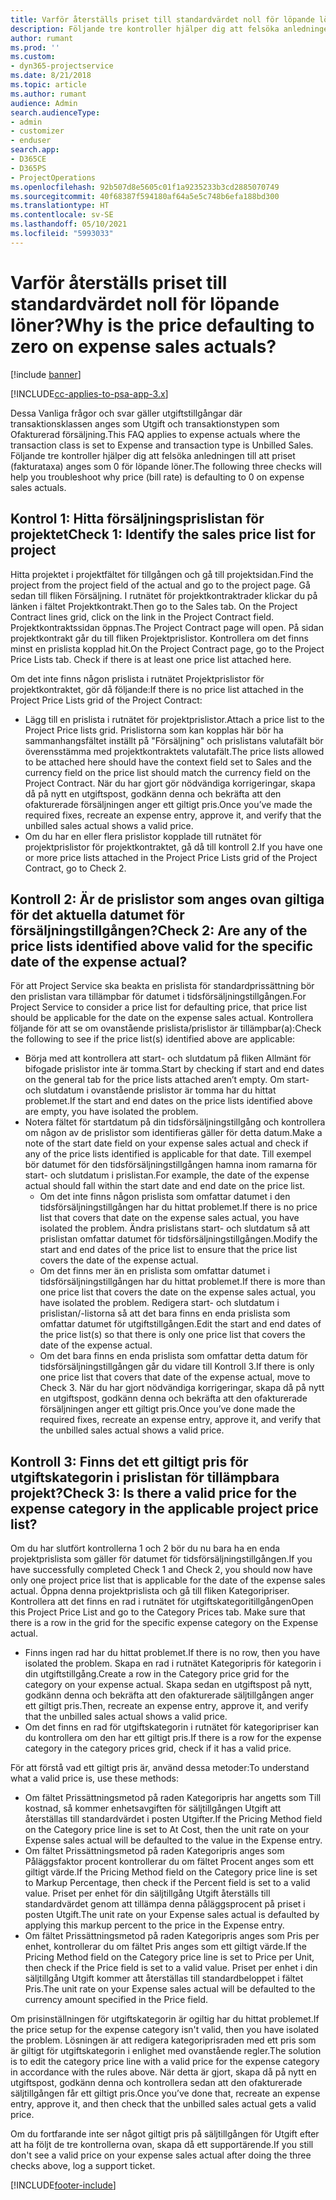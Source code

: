 ```yaml
---
title: Varför återställs priset till standardvärdet noll för löpande löner?
description: Följande tre kontroller hjälper dig att felsöka anledningen till att priset anges som standardvärdet 0 för löpande löner.
author: rumant
ms.prod: ''
ms.custom:
- dyn365-projectservice
ms.date: 8/21/2018
ms.topic: article
ms.author: rumant
audience: Admin
search.audienceType:
- admin
- customizer
- enduser
search.app:
- D365CE
- D365PS
- ProjectOperations
ms.openlocfilehash: 92b507d8e5605c01f1a9235233b3cd2885070749
ms.sourcegitcommit: 40f68387f594180af64a5e5c748b6efa188bd300
ms.translationtype: HT
ms.contentlocale: sv-SE
ms.lasthandoff: 05/10/2021
ms.locfileid: "5993033"
---
```

# <a name="why-is-the-price-defaulting-to-zero-on-expense-sales-actuals"></a><span data-ttu-id="9c758-103">Varför återställs priset till standardvärdet noll för löpande löner?</span><span class="sxs-lookup"><span data-stu-id="9c758-103">Why is the price defaulting to zero on expense sales actuals?</span></span>

[!include [banner](../includes/psa-now-project-operations.md)]

[!INCLUDE[cc-applies-to-psa-app-3.x](../includes/cc-applies-to-psa-app-3x.md)]

<span data-ttu-id="9c758-104">Dessa Vanliga frågor och svar gäller utgiftstillgångar där transaktionsklassen anges som Utgift och transaktionstypen som Ofakturerad försäljning.</span><span class="sxs-lookup"><span data-stu-id="9c758-104">This FAQ applies to expense actuals where the transaction class is set to Expense and transaction type is Unbilled Sales.</span></span> <span data-ttu-id="9c758-105">Följande tre kontroller hjälper dig att felsöka anledningen till att priset (fakturataxa) anges som 0 för löpande löner.</span><span class="sxs-lookup"><span data-stu-id="9c758-105">The following three checks will help you troubleshoot why price (bill rate) is defaulting to 0 on expense sales actuals.</span></span>

## <a name="check-1-identify-the-sales-price-list-for-project"></a><span data-ttu-id="9c758-106">Kontrol 1: Hitta försäljningsprislistan för projektet</span><span class="sxs-lookup"><span data-stu-id="9c758-106">Check 1: Identify the sales price list for project</span></span>

<span data-ttu-id="9c758-107">Hitta projektet i projektfältet för tillgången och gå till projektsidan.</span><span class="sxs-lookup"><span data-stu-id="9c758-107">Find the project from the project field of the actual and go to the project page.</span></span> <span data-ttu-id="9c758-108">Gå sedan till fliken Försäljning. I rutnätet för projektkontraktrader klickar du på länken i fältet Projektkontrakt.</span><span class="sxs-lookup"><span data-stu-id="9c758-108">Then go to the Sales tab. On the Project Contract lines grid, click on the link in the Project Contract field.</span></span> <span data-ttu-id="9c758-109">Projektkontraktssidan öppnas.</span><span class="sxs-lookup"><span data-stu-id="9c758-109">The Project Contract page will open.</span></span> <span data-ttu-id="9c758-110">På sidan projektkontrakt går du till fliken Projektprislistor. Kontrollera om det finns minst en prislista kopplad hit.</span><span class="sxs-lookup"><span data-stu-id="9c758-110">On the Project Contract page, go to the Project Price Lists tab. Check if there is at least one price list attached here.</span></span>

<span data-ttu-id="9c758-111">Om det inte finns någon prislista i rutnätet Projektprislistor för projektkontraktet, gör då följande:</span><span class="sxs-lookup"><span data-stu-id="9c758-111">If there is no price list attached in the Project Price Lists grid of the Project Contract:</span></span>

- <span data-ttu-id="9c758-112">Lägg till en prislista i rutnätet för projektprislistor.</span><span class="sxs-lookup"><span data-stu-id="9c758-112">Attach a price list to the Project Price lists grid.</span></span> <span data-ttu-id="9c758-113">Prislistorna som kan kopplas här bör ha sammanhangsfältet inställt på "Försäljning" och prislistans valutafält bör överensstämma med projektkontraktets valutafält.</span><span class="sxs-lookup"><span data-stu-id="9c758-113">The price lists allowed to be attached here should have the context field set to Sales and the currency field on the price list should match the currency field on the Project Contract.</span></span> <span data-ttu-id="9c758-114">När du har gjort gör nödvändiga korrigeringar, skapa då på nytt en utgiftspost, godkänn denna och bekräfta att den ofakturerade försäljningen anger ett giltigt pris.</span><span class="sxs-lookup"><span data-stu-id="9c758-114">Once you’ve made the required fixes, recreate an expense entry, approve it, and verify that the unbilled sales actual shows a valid price.</span></span>
- <span data-ttu-id="9c758-115">Om du har en eller flera prislistor kopplade till rutnätet för projektprislistor för projektkontraktet, gå då till kontroll 2.</span><span class="sxs-lookup"><span data-stu-id="9c758-115">If you have one or more price lists attached in the Project Price Lists grid of the Project Contract, go to Check 2.</span></span>

## <a name="check-2-are-any-of-the-price-lists-identified-above-valid-for-the-specific-date-of-the-expense-actual"></a><span data-ttu-id="9c758-116">Kontroll 2: Är de prislistor som anges ovan giltiga för det aktuella datumet för försäljningstillgången?</span><span class="sxs-lookup"><span data-stu-id="9c758-116">Check 2: Are any of the price lists identified above valid for the specific date of the expense actual?</span></span>

<span data-ttu-id="9c758-117">För att Project Service ska beakta en prislista för standardprissättning bör den prislistan vara tillämpbar för datumet i tidsförsäljningstillgången.</span><span class="sxs-lookup"><span data-stu-id="9c758-117">For Project Service to consider a price list for defaulting price, that price list should be applicable for the date on the expense sales actual.</span></span> <span data-ttu-id="9c758-118">Kontrollera följande för att se om ovanstående prislista/prislistor är tillämpbar(a):</span><span class="sxs-lookup"><span data-stu-id="9c758-118">Check the following to see if the price list(s) identified above are applicable:</span></span>

- <span data-ttu-id="9c758-119">Börja med att kontrollera att start- och slutdatum på fliken Allmänt för bifogade prislistor inte är tomma.</span><span class="sxs-lookup"><span data-stu-id="9c758-119">Start by checking if start and end dates on the general tab for the price lists attached aren’t empty.</span></span> <span data-ttu-id="9c758-120">Om start- och slutdatum i ovanstående prislistor är tomma har du hittat problemet.</span><span class="sxs-lookup"><span data-stu-id="9c758-120">If the start and end dates on the price lists identified above are empty, you have isolated the problem.</span></span> 
- <span data-ttu-id="9c758-121">Notera fältet för startdatum på din tidsförsäljningstillgång och kontrollera om någon av de prislistor som identifieras gäller för detta datum.</span><span class="sxs-lookup"><span data-stu-id="9c758-121">Make a note of the start date field on your expense sales actual and check if any of the price lists identified is applicable for that date.</span></span> <span data-ttu-id="9c758-122">Till exempel bör datumet för den tidsförsäljningstillgången hamna inom ramarna för start- och slutdatum i prislistan.</span><span class="sxs-lookup"><span data-stu-id="9c758-122">For example, the date of the expense actual should fall within the start date and end date on the price list.</span></span> 
    - <span data-ttu-id="9c758-123">Om det inte finns någon prislista som omfattar datumet i den tidsförsäljningstillgången har du hittat problemet.</span><span class="sxs-lookup"><span data-stu-id="9c758-123">If there is no price list that covers that date on the expense sales actual, you have isolated the problem.</span></span> <span data-ttu-id="9c758-124">Ändra prislistans start- och slutdatum så att prislistan omfattar datumet för tidsförsäljningstillgången.</span><span class="sxs-lookup"><span data-stu-id="9c758-124">Modify the start and end dates of the price list to ensure that the price list covers the date of the expense actual.</span></span> 
    - <span data-ttu-id="9c758-125">Om det finns mer än en prislista som omfattar datumet i tidsförsäljningstillgången har du hittat problemet.</span><span class="sxs-lookup"><span data-stu-id="9c758-125">If there is more than one price list that covers the date on the expense sales actual, you have isolated the problem.</span></span> <span data-ttu-id="9c758-126">Redigera start- och slutdatum i prislistan/-listorna så att det bara finns en enda prislista som omfattar datumet för utgiftstillgången.</span><span class="sxs-lookup"><span data-stu-id="9c758-126">Edit the start and end dates of the price list(s) so that there is only one price list that covers the date of the expense actual.</span></span> 
    - <span data-ttu-id="9c758-127">Om det bara finns en enda prislista som omfattar detta datum för tidsförsäljningstillgången går du vidare till Kontroll 3.</span><span class="sxs-lookup"><span data-stu-id="9c758-127">If there is only one price list that covers that date of the expense actual, move to Check 3.</span></span>
<span data-ttu-id="9c758-128">När du har gjort nödvändiga korrigeringar, skapa då på nytt en utgiftspost, godkänn denna och bekräfta att den ofakturerade försäljningen anger ett giltigt pris.</span><span class="sxs-lookup"><span data-stu-id="9c758-128">Once you’ve done made the required fixes, recreate an expense entry, approve it, and verify that the unbilled sales actual shows a valid price.</span></span>

## <a name="check-3-is-there-a-valid-price-for-the-expense-category-in-the-applicable-project-price-list"></a><span data-ttu-id="9c758-129">Kontroll 3: Finns det ett giltigt pris för utgiftskategorin i prislistan för tillämpbara projekt?</span><span class="sxs-lookup"><span data-stu-id="9c758-129">Check 3: Is there a valid price for the expense category in the applicable project price list?</span></span> 

<span data-ttu-id="9c758-130">Om du har slutfört kontrollerna 1 och 2 bör du nu bara ha en enda projektprislista som gäller för datumet för tidsförsäljningstillgången.</span><span class="sxs-lookup"><span data-stu-id="9c758-130">If you have successfully completed Check 1 and Check 2, you should now have only one project price list that is applicable for the date of the expense sales actual.</span></span> <span data-ttu-id="9c758-131">Öppna denna projektprislista och gå till fliken Kategoripriser. Kontrollera att det finns en rad i rutnätet för utgiftskategoritillgången</span><span class="sxs-lookup"><span data-stu-id="9c758-131">Open this Project Price List and go to the Category Prices tab. Make sure that there is a row in the grid for the specific expense category on the Expense actual.</span></span>
 
- <span data-ttu-id="9c758-132">Finns ingen rad har du hittat problemet.</span><span class="sxs-lookup"><span data-stu-id="9c758-132">If there is no row, then you have isolated the problem.</span></span> <span data-ttu-id="9c758-133">Skapa en rad i rutnätet Kategoripris för kategorin i din utgiftstillgång.</span><span class="sxs-lookup"><span data-stu-id="9c758-133">Create a row in the Category price grid for the category on your expense actual.</span></span> <span data-ttu-id="9c758-134">Skapa sedan en utgiftspost på nytt, godkänn denna och bekräfta att den ofakturerade säljtillgången anger ett giltigt pris.</span><span class="sxs-lookup"><span data-stu-id="9c758-134">Then, recreate an expense entry, approve it, and verify that the unbilled sales actual shows a valid price.</span></span> 
- <span data-ttu-id="9c758-135">Om det finns en rad för utgiftskategorin i rutnätet för kategoripriser kan du kontrollera om den har ett giltigt pris.</span><span class="sxs-lookup"><span data-stu-id="9c758-135">If there is a row for the expense category in the category prices grid, check if it has a valid price.</span></span>

<span data-ttu-id="9c758-136">För att förstå vad ett giltigt pris är, använd dessa metoder:</span><span class="sxs-lookup"><span data-stu-id="9c758-136">To understand what a valid price is, use these methods:</span></span>

- <span data-ttu-id="9c758-137">Om fältet Prissättningsmetod på raden Kategoripris har angetts som Till kostnad, så kommer enhetsavgiften för säljtillgången Utgift att återställas till standardvärdet i posten Utgifter.</span><span class="sxs-lookup"><span data-stu-id="9c758-137">If the Pricing Method field on the Category price line is set to At Cost, then the unit rate on your Expense sales actual will be defaulted to the value in the Expense entry.</span></span>
- <span data-ttu-id="9c758-138">Om fältet Prissättningsmetod på raden Kategoripris anges som Påläggsfaktor procent kontrollerar du om fältet Procent anges som ett giltigt värde.</span><span class="sxs-lookup"><span data-stu-id="9c758-138">If the Pricing Method field on the Category price line is set to Markup Percentage, then check if the Percent field is set to a valid value.</span></span> <span data-ttu-id="9c758-139">Priset per enhet för din säljtillgång Utgift återställs till standardvärdet genom att tillämpa denna påläggsprocent på priset i posten Utgift.</span><span class="sxs-lookup"><span data-stu-id="9c758-139">The unit rate on your Expense sales actual is defaulted by applying this markup percent to the price in the Expense entry.</span></span>
- <span data-ttu-id="9c758-140">Om fältet Prissättningsmetod på raden Kategoripris anges som Pris per enhet, kontrollerar du om fältet Pris anges som ett giltigt värde.</span><span class="sxs-lookup"><span data-stu-id="9c758-140">If the Pricing Method field on the Category price line is set to Price per Unit, then check if the Price field is set to a valid value.</span></span> <span data-ttu-id="9c758-141">Priset per enhet i din säljtillgång Utgift kommer att återställas till standardbeloppet i fältet Pris.</span><span class="sxs-lookup"><span data-stu-id="9c758-141">The unit rate on your Expense sales actual will be defaulted to the currency amount specified in the Price field.</span></span>

<span data-ttu-id="9c758-142">Om prisinställningen för utgiftskategorin är ogiltig har du hittat problemet.</span><span class="sxs-lookup"><span data-stu-id="9c758-142">If the price setup for the expense category isn't valid, then you have isolated the problem.</span></span> <span data-ttu-id="9c758-143">Lösningen är att redigera kategoriprisraden med ett pris som är giltigt för utgiftskategorin i enlighet med ovanstående regler.</span><span class="sxs-lookup"><span data-stu-id="9c758-143">The solution is to edit the category price line with a valid price for the expense category in accordance with the rules above.</span></span> <span data-ttu-id="9c758-144">När detta är gjort, skapa då på nytt en utgiftspost, godkänn denna och kontrollera sedan att den ofakturerade säljtillgången får ett giltigt pris.</span><span class="sxs-lookup"><span data-stu-id="9c758-144">Once you’ve done that, recreate an expense entry, approve it, and then check that the unbilled sales actual gets a valid price.</span></span>

<span data-ttu-id="9c758-145">Om du fortfarande inte ser något giltigt pris på säljtillgången för Utgift efter att ha följt de tre kontrollerna ovan, skapa då ett supportärende.</span><span class="sxs-lookup"><span data-stu-id="9c758-145">If you still don't see a valid price on your expense sales actual after doing the three checks above, log a support ticket.</span></span>




[!INCLUDE[footer-include](../includes/footer-banner.md)]